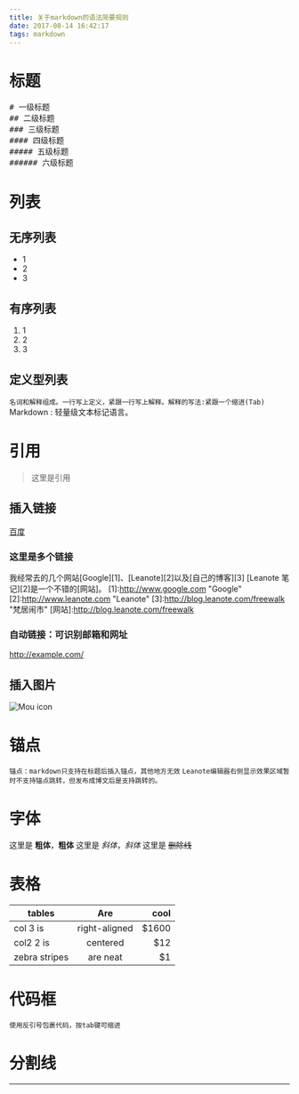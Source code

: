 ```yaml
---
title: 关于markdown的语法简要规则
date: 2017-08-14 16:42:17
tags: markdown
---
```


# 标题
<pre>
# 一级标题
## 二级标题
### 三级标题
#### 四级标题
##### 五级标题 
###### 六级标题 
</pre>

# 列表
## 无序列表
* 1 
* 2
* 3

## 有序列表
1. 1
2. 2
3. 3

## 定义型列表
`名词和解释组成。一行写上定义，紧跟一行写上解释。解释的写法:紧跟一个缩进(Tab)`
Markdown
:   轻量级文本标记语言。

# 引用
> 这里是引用

## 插入链接
[百度](http://baidu.com "百度")

### 这里是多个链接
我经常去的几个网站[Google][1]、[Leanote][2]以及[自己的博客][3]
[Leanote 笔记][2]是一个不错的[网站]。
[1]:http://www.google.com "Google"
[2]:http://www.leanote.com "Leanote"
[3]:http://blog.leanote.com/freewalk "梵居闹市"
[网站]:http://blog.leanote.com/freewalk

### 自动链接：可识别邮箱和网址
<http://example.com/>



## 插入图片
![Mou icon](http://mouapp.com/Mou_128.png)

# 锚点
`锚点：markdown只支持在标题后插入锚点，其他地方无效`
`Leanote编辑器右侧显示效果区域暂时不支持锚点跳转，但发布成博文后是支持跳转的。`

# 字体
这里是 **粗体**，__粗体__
这里是 *斜体*，_斜体_
这里是 ~~删除线~~
# 表格
| tables | Are | cool|
| ------ |:------:| ------:|
|col 3 is | right-aligned | $1600 |
| col2 2 is | centered | $12 |
| zebra stripes | are neat | $1 |

# 代码框
`使用反引号包裹代码，按tab键可缩进`

# 分割线
***










